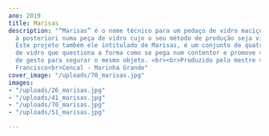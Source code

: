 ```yaml
---
ano: 2019
title: Marisas
description: "“Marisas” é o nome técnico para um pedaço de vidro maciço colocado
  à posteriori numa peça de vidro cujo o seu método de produção seja vidro soprado.
  Este projeto também ele intitulado de Marisas, é um conjunto de quatro peças
  de vidro que questiona a forma como se pega num contentor e promove várias possibilidades
  de gesto para segurar o mesmo objeto. <br><br>Produzido pelo mestre vidreiro Alindo
  Francisco<br>Cencal - Marinha Grande"
cover_image: "/uploads/70_marisas.jpg"
images:
- "/uploads/26_marisas.jpg"
- "/uploads/41_marisas.jpg"
- "/uploads/70_marisas.jpg"
- "/uploads/51_marisas.jpg"

---
```


